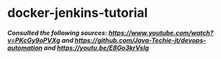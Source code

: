 # docker-jenkins-tutorial
##### Consulted the following sources: https://www.youtube.com/watch?v=PKcGy9oPVXg and https://github.com/Java-Techie-jt/devops-automation and https://youtu.be/E8Go3krVsIg
